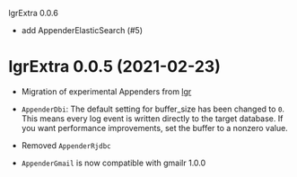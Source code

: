 lgrExtra 0.0.6

* add AppenderElasticSearch (#5)


# lgrExtra 0.0.5 (2021-02-23)

* Migration of experimental Appenders from [lgr](https://s-fleck.github.io/lgr/)

* `AppenderDbi`: The default setting for buffer_size has been changed to `0`. 
  This means every log event is written directly to the target database. If you
  want performance improvements, set the buffer to a nonzero value. 

* Removed `AppenderRjdbc`

* `AppenderGmail` is now compatible with gmailr 1.0.0
